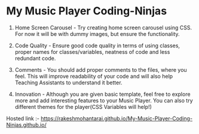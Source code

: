 # My Music Player Coding-Ninjas
1. Home Screen Carousel  - Try creating home screen carousel using CSS. For now it will be with dummy images, but ensure the functionality. 

2. Code Quality - Ensure good code quality in terms of using classes, proper names for classes/variables, neatness of code and less redundant code.

3. Comments - You should add proper comments to the files, where you feel. This will improve readability of your code and will also help Teaching Assistants to understand it better. 

4. Innovation - Although you are given basic template, feel free to explore more and add interesting features to your Music Player. You can also try different themes for the player(CSS Variables will help!) 

Hosted link :- https://rakeshmohantarai.github.io/My-Music-Player-Coding-Ninjas.github.io/
